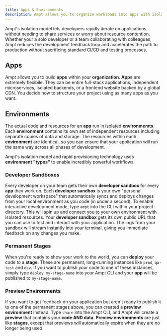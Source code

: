```yaml
---
title: Apps & Environments
description: Ampt allows you to organize workloads into apps with isolated environments.
---
```


Ampt's isolation model lets developers rapidly iterate on applications without needing to share services or worry about resource contention. Whether your a solo developer or a team collaborating with colleagues, Ampt reduces the development feedback loop and accelerates the path to production without sacrificing standard CI/CD and testing processes.

## Apps

Ampt allows you to build **apps** within your **organization**. **Apps** are extremely flexibile. They can be entire full-stack applications, independent microservices, isolated backends, or a frontend website backed by a global CDN. You decide how to structure your project using as many apps as you want.

## Environments

The actual code and resources for an **app** run in isolated **environmemts**. Each **environment** contains its own set of independent resources including separate copies of data and storage. The resources within each **environment** are identical, so you can ensure that your application will run the same way across all phases of development.

Ampt's isolation model and rapid provisioning technology uses **environment "types"** to enable incredibly powerful workflows.

### Developer Sandboxes

Every developer on your team gets their own **developer sandbox** for every **app** they work on. Each **developer sandbox** is your own "personal development workspace" that automatically syncs and deploys changes from your local environment as you code (in under a second). To enable interactive development mode, type `ampt` into the CLI within your project directory. This will spin up and connect you to your own environment with isolated resources. Your **developer sandbox** gets its own public URL that you can use to test and interact with your application. The logs from your sandbox will stream instantly into your terminal, giving you immediate feedback on any changes you make.

### Permanent Stages

When you're ready to show your work to the world, you can **deploy** your code to a **stage**. These are permanent, long-running instances like `prod`, `qa-test` and `dev`. If you want to publish your code to one of these instances, simply type `deploy my-stage-name` into your Ampt CLI and your **app** will be published to `my-stage-name`.

### Preview Environments

If you want to get feedback on your application but aren't ready to publish it to one of the permanent stages above, you can created a **preview environment** instead. Type `share` into the Ampt CLI, and Ampt will create a **preview** that contains your **code AND data**. **Preview environments** are just like **stages**, except that previews will automatically expire when they are no longer being used.
